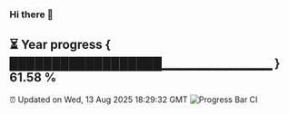 ### Hi there 👋
⏳ Year progress { ██████████████████▁▁▁▁▁▁▁▁▁▁▁▁ } 61.58 %
---
⏰ Updated on Wed, 13 Aug 2025 18:29:32 GMT
![Progress Bar CI](https://github.com/liununu/liununu/workflows/Progress%20Bar%20CI/badge.svg)
